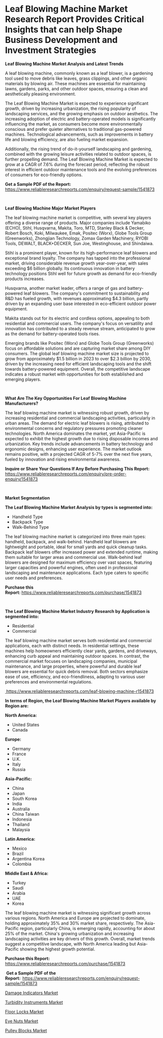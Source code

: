 <p><h1>Leaf Blowing Machine Market Research Report Provides Critical Insights that can help Shape Business Development and Investment Strategies</h1></p><p><strong>Leaf Blowing Machine Market Analysis and Latest Trends</strong></p>
<p><p>A leaf blowing machine, commonly known as a leaf blower, is a gardening tool used to move debris like leaves, grass clippings, and other organic materials by blowing air. These machines are essential for maintaining lawns, gardens, parks, and other outdoor spaces, ensuring a clean and aesthetically pleasing environment.</p><p>The Leaf Blowing Machine Market is expected to experience significant growth, driven by increasing urbanization, the rising popularity of landscaping services, and the growing emphasis on outdoor aesthetics. The increasing adoption of electric and battery-operated models is significantly influencing the market, as consumers become more environmentally conscious and prefer quieter alternatives to traditional gas-powered machines. Technological advancements, such as improvements in battery life and blowing efficiency, are also fueling market expansion.</p><p>Additionally, the rising trend of do-it-yourself landscaping and gardening, combined with the growing leisure activities related to outdoor spaces, is further propelling demand. The Leaf Blowing Machine Market is expected to grow at a CAGR of 7.6% during the forecast period, reflecting the robust interest in efficient outdoor maintenance tools and the evolving preferences of consumers for eco-friendly options.</p></p>
<p><strong>Get a Sample PDF of the Report:&nbsp;</strong> <a href="https://www.reliableresearchreports.com/enquiry/request-sample/1541873?utm_campaign=37&utm_medium=2&utm_source=Github&utm_content=ia&utm_term=20022025&utm_id=leaf-blowing-machine">https://www.reliableresearchreports.com/enquiry/request-sample/1541873</a></p>
<p>&nbsp;</p>
<p><strong>Leaf Blowing Machine Major Market Players</strong></p>
<p><p>The leaf blowing machine market is competitive, with several key players offering a diverse range of products. Major companies include Yamabiko (ECHO), Stihl, Husqvarna, Makita, Toro, MTD, Stanley Black & Decker, Robert Bosch, Koki, Milwaukee, Emak, Positec (Worx), Globe Tools Group (Greenworks), Zhongjian Technology, Zomax Garden Machinery, RYOBI Tools, DEWALT, BLACK+DECKER, Sun Joe, Westinghouse, and Shindaiwa.</p><p>Stihl is a prominent player, known for its high-performance leaf blowers and exceptional brand loyalty. The company has tapped into the professional market, driving considerable revenue growth year-over-year, with sales exceeding $6 billion globally. Its continuous innovation in battery technology positions Stihl well for future growth as demand for eco-friendly products increases.</p><p>Husqvarna, another market leader, offers a range of gas and battery-powered leaf blowers. The company's commitment to sustainability and R&D has fueled growth, with revenues approximating $4.3 billion, partly driven by an expanding user base interested in eco-efficient outdoor power equipment.</p><p>Makita stands out for its electric and cordless options, appealing to both residential and commercial users. The company's focus on versatility and innovation has contributed to a steady revenue stream, anticipated to grow as the demand for battery-operated tools rises.</p><p>Emerging brands like Positec (Worx) and Globe Tools Group (Greenworks) focus on affordable solutions and are capturing market share among DIY consumers. The global leaf blowing machine market size is projected to grow from approximately $1.5 billion in 2023 to over $2.3 billion by 2030, driven by the increasing need for efficient landscaping tools and the shift towards battery-powered equipment. Overall, the competitive landscape indicates a robust market with opportunities for both established and emerging players.</p></p>
<p>&nbsp;</p>
<p><strong>What Are The Key Opportunities For Leaf Blowing Machine Manufacturers?</strong></p>
<p><p>The leaf blowing machine market is witnessing robust growth, driven by increasing residential and commercial landscaping activities, particularly in urban areas. The demand for electric leaf blowers is rising, attributed to environmental concerns and regulatory pressures promoting cleaner technologies. North America dominates the market, yet Asia-Pacific is expected to exhibit the highest growth due to rising disposable incomes and urbanization. Key trends include advancements in battery technology and ergonomic designs, enhancing user experience. The market outlook remains positive, with a projected CAGR of 5-7% over the next five years, fueled by innovation and rising environmental awareness.</p></p>
<p><strong>Inquire or Share Your Questions If Any Before Purchasing This Report:</strong> <a href="https://www.reliableresearchreports.com/enquiry/pre-order-enquiry/1541873?utm_campaign=37&utm_medium=2&utm_source=Github&utm_content=ia&utm_term=20022025&utm_id=leaf-blowing-machine">https://www.reliableresearchreports.com/enquiry/pre-order-enquiry/1541873</a></p>
<p>&nbsp;</p>
<p><strong>Market Segmentation</strong></p>
<p><strong>The Leaf Blowing Machine Market Analysis by types is segmented into:</strong></p>
<p><ul><li>Handheld Type</li><li>Backpack Type</li><li>Walk-Behind Type</li></ul></p>
<p><p>The leaf blowing machine market is categorized into three main types: handheld, backpack, and walk-behind. Handheld leaf blowers are lightweight and portable, ideal for small yards and quick cleanup tasks. Backpack leaf blowers offer increased power and extended runtime, making them suitable for larger areas and commercial use. Walk-behind leaf blowers are designed for maximum efficiency over vast spaces, featuring larger capacities and powerful engines, often used in professional landscaping and maintenance applications. Each type caters to specific user needs and preferences.</p></p>
<p><strong>Purchase this Report:&nbsp;</strong><a href="https://www.reliableresearchreports.com/purchase/1541873?utm_campaign=37&utm_medium=2&utm_source=Github&utm_content=ia&utm_term=20022025&utm_id=leaf-blowing-machine">https://www.reliableresearchreports.com/purchase/1541873</a></p>
<p>&nbsp;</p>
<p><strong>The Leaf Blowing Machine Market Industry Research by Application is segmented into:</strong></p>
<p><ul><li>Residential</li><li>Commercial</li></ul></p>
<p><p>The leaf blowing machine market serves both residential and commercial applications, each with distinct needs. In residential settings, these machines help homeowners efficiently clear yards, gardens, and driveways, enhancing curb appeal and maintaining outdoor spaces. In contrast, the commercial market focuses on landscaping companies, municipal maintenance, and large properties, where powerful and durable leaf blowers are essential for quick debris removal. Both sectors emphasize ease of use, efficiency, and eco-friendliness, adapting to various user preferences and environmental regulations.</p></p>
<p><a href="https://www.reliableresearchreports.com/leaf-blowing-machine-r1541873?utm_campaign=37&utm_medium=2&utm_source=Github&utm_content=ia&utm_term=20022025&utm_id=leaf-blowing-machine">&nbsp;https://www.reliableresearchreports.com/leaf-blowing-machine-r1541873</a></p>
<p><strong>In terms of Region, the Leaf Blowing Machine Market Players available by Region are:</strong></p>
<p>
    <p> <strong> North America: </strong>
        <ul>
            <li>United States</li>
            <li>Canada</li>
        </ul>
        </p> 
    <p> <strong> Europe: </strong>
        <ul>
            <li>Germany</li>
            <li>France</li>
            <li>U.K.</li>
            <li>Italy</li>
            <li>Russia</li>
        </ul>
        </p> 
    <p> <strong> Asia-Pacific: </strong>
        <ul>
            <li>China</li>
            <li>Japan</li>
            <li>South Korea</li>
            <li>India</li>
            <li>Australia</li>
            <li>China Taiwan</li>
            <li>Indonesia</li>
            <li>Thailand</li>
            <li>Malaysia</li>
        </ul>
        </p> 
    <p> <strong> Latin America: </strong>
        <ul>
            <li>Mexico</li>
            <li>Brazil</li>
            <li>Argentina Korea</li>
            <li>Colombia</li>
        </ul>
        </p> 
    <p> <strong> Middle East & Africa: </strong>
        <ul>
            <li>Turkey</li>
            <li>Saudi</li>
            <li>Arabia</li>
            <li>UAE</li>
            <li>Korea</li>
        </ul>
    </p>
    </p>
<p><p>The leaf blowing machine market is witnessing significant growth across various regions. North America and Europe are projected to dominate, holding approximately 35% and 30% market share, respectively. The Asia-Pacific region, particularly China, is emerging rapidly, accounting for about 25% of the market. China's growing urbanization and increasing landscaping activities are key drivers of this growth. Overall, market trends suggest a competitive landscape, with North America leading but Asia-Pacific showing the highest growth potential.</p></p>
<p><strong>Purchase this Report: </strong><a href="https://www.reliableresearchreports.com/purchase/1541873?utm_campaign=37&utm_medium=2&utm_source=Github&utm_content=ia&utm_term=20022025&utm_id=leaf-blowing-machine">https://www.reliableresearchreports.com/purchase/1541873</a></p>
<p>&nbsp;<strong>Get a Sample PDF of the Report:&nbsp;&nbsp;</strong><a href="https://www.reliableresearchreports.com/enquiry/request-sample/1541873?utm_campaign=37&utm_medium=2&utm_source=Github&utm_content=ia&utm_term=20022025&utm_id=leaf-blowing-machine">https://www.reliableresearchreports.com/enquiry/request-sample/1541873</a></p>
<p><strong></strong></p>
<p><p><a href="https://github.com/namaqbagels64/Market-Research-Report-List-1/blob/main/damage-indicators-market.md?utm_campaign=37&utm_medium=2&utm_source=Github&utm_content=ia&utm_term=20022025&utm_id=leaf-blowing-machine">Damage Indicators Market</a></p><p><a href="https://github.com/vitrilaoire/Market-Research-Report-List-1/blob/main/turbidity-instruments-market.md?utm_campaign=37&utm_medium=2&utm_source=Github&utm_content=ia&utm_term=20022025&utm_id=leaf-blowing-machine">Turbidity Instruments Market</a></p><p><a href="https://github.com/micbotam/Market-Research-Report-List-1/blob/main/floor-locks-market.md?utm_campaign=37&utm_medium=2&utm_source=Github&utm_content=ia&utm_term=20022025&utm_id=leaf-blowing-machine">Floor Locks Market</a></p><p><a href="https://github.com/scaseiargas/Market-Research-Report-List-1/blob/main/eye-nuts-market.md?utm_campaign=37&utm_medium=2&utm_source=Github&utm_content=ia&utm_term=20022025&utm_id=leaf-blowing-machine">Eye Nuts Market</a></p><p><a href="https://github.com/ngozudapshi/Market-Research-Report-List-1/blob/main/pulley-blocks-market.md?utm_campaign=37&utm_medium=2&utm_source=Github&utm_content=ia&utm_term=20022025&utm_id=leaf-blowing-machine">Pulley Blocks Market</a></p></p>